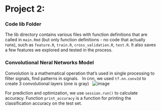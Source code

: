 # Project 2: 
### Code lib Folder

The lib directory contains various files with function definitions that are called in `main.Rmd` (but only function definitions - no code that actually runs), such as `feature.R`, `train.R`, `cross_validation.R`, `test.R`. It also saves a few features we explored and tested in the process.


### Convolutional Neral Networks Model 

Convolution is a mathematical operation that’s used in single processing to filter signals, find patterns in signals.    
In cnn, we used `tf.nn.conv2d` to create 3 convolutional layers (one is gray)  
![image](figs/cnn-image-1.png)  

For prediction and optimization, we use `session.run()` to calculate accuracy. Function `print_accuracy` is a function for printing the classification accuracy on the test set.  

